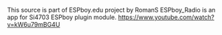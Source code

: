 This source is part of ESPboy.edu project by RomanS 
ESPboy_Radio is an app for Si4703 ESPboy plugin module.
https://www.youtube.com/watch?v=kW6u79mBG4U

